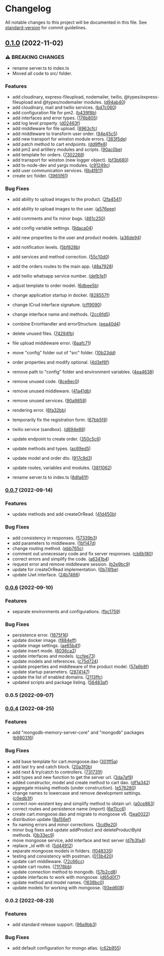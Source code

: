# Changelog

All notable changes to this project will be documented in this file. See [standard-version](https://github.com/conventional-changelog/standard-version) for commit guidelines.

## [0.1.0](https://github.com/enzoarguello512/api-rest-ecommerce/compare/v0.0.7...v0.1.0) (2022-11-02)


### ⚠ BREAKING CHANGES

* rename server.ts to index.ts
* Moved all code to src/ folder.

### Features

* add cloudinary, express-fileupload, nodemailer, twilio, @types/express-fileupload and @types/nodemailer modules. ([d94ab40](https://github.com/enzoarguello512/api-rest-ecommerce/commit/d94ab4080dd568ffdd514b85530215db71d4887f))
* add cloudinary, mail and twilio services. ([bd7c060](https://github.com/enzoarguello512/api-rest-ecommerce/commit/bd7c0602d1fe950fbb9ec2d5a6eb546815cf7fc1))
* add configuration file for pm2. ([b439f8b](https://github.com/enzoarguello512/api-rest-ecommerce/commit/b439f8b5193377b1f041a2a0e30905573ad36b6c))
* add interfaces and error types. ([176b805](https://github.com/enzoarguello512/api-rest-ecommerce/commit/176b805496426cec34d306ba33d1125089f8e912))
* add log level property. ([d02463f](https://github.com/enzoarguello512/api-rest-ecommerce/commit/d02463fa70f3a8e0cfa4be3d56d2f77ac312be76))
* add middleware for file upload. ([8963cfc](https://github.com/enzoarguello512/api-rest-ecommerce/commit/8963cfc8672a5316aef41c53915db2d6fe6eeed5))
* add middleware to transform user order. ([94e45c5](https://github.com/enzoarguello512/api-rest-ecommerce/commit/94e45c588652bc520aa332676b3cf2897963b3cd))
* add new transport for winston module errors. ([383f5de](https://github.com/enzoarguello512/api-rest-ecommerce/commit/383f5de6aa484d4ef6e1a210fc1776d02eda5af1))
* add patch method to cart endpoints. ([dd9ffe8](https://github.com/enzoarguello512/api-rest-ecommerce/commit/dd9ffe8c6357676985f808820428e8cec487c4d5))
* add pm2 and artillery modules and scripts. ([90ac0be](https://github.com/enzoarguello512/api-rest-ecommerce/commit/90ac0beb2c2ab9c956750b2e45b41d7fe37eb3cf))
* add template for orders. ([7302268](https://github.com/enzoarguello512/api-rest-ecommerce/commit/730226871b140d344d8a1a24643b406999a3a64e))
* add transport for winston (new logger object). ([bf3b680](https://github.com/enzoarguello512/api-rest-ecommerce/commit/bf3b6804dd9a3143a781591c65af3ef697d7e382))
* add ts-node-dev and yargs modules. ([c91249c](https://github.com/enzoarguello512/api-rest-ecommerce/commit/c91249c0cdfe2bd6448db10af4f1ff477e0aecef))
* add user communication services. ([6b4f811](https://github.com/enzoarguello512/api-rest-ecommerce/commit/6b4f811d28ea6d445f075570fc3f5ad54cfc16ec))
* create src folder. ([3965f61](https://github.com/enzoarguello512/api-rest-ecommerce/commit/3965f610eb2cc418d1e5a8c308e2922e9b873b17))


### Bug Fixes

* add ability to upload images to the product. ([2fa4541](https://github.com/enzoarguello512/api-rest-ecommerce/commit/2fa454159fd26ea3068bb0cb7a84968d19c7d908))
* add ability to upload images to the user. ([a576eee](https://github.com/enzoarguello512/api-rest-ecommerce/commit/a576eee03a4a02abdaf88f2e547d98cdec4d4d98))
* add comments and fix minor bugs. ([461c250](https://github.com/enzoarguello512/api-rest-ecommerce/commit/461c25008e1b401f598947665cdad11c7b4ae175))
* add config variable settings. ([9daca04](https://github.com/enzoarguello512/api-rest-ecommerce/commit/9daca042805ef49cb4ccb9482f3aef5f85db0b1b))
* add new properties to the user and product models. ([a36de94](https://github.com/enzoarguello512/api-rest-ecommerce/commit/a36de94315b8e4ea5a6d895ec7a071779857022f))
* add notification levels. ([5bf828b](https://github.com/enzoarguello512/api-rest-ecommerce/commit/5bf828ba50c8bbf84709fdaada0b821f2ef7b2a3))
* add services and method correction. ([55c10d0](https://github.com/enzoarguello512/api-rest-ecommerce/commit/55c10d036d736365a12ed270cf715959045f2d81))
* add the orders routes to the main app. ([48a7928](https://github.com/enzoarguello512/api-rest-ecommerce/commit/48a792841693efa54190783fa313f40dbe6979f1))
* add twilio whatsapp service number. ([defb1e1](https://github.com/enzoarguello512/api-rest-ecommerce/commit/defb1e151557ee66295edda27e31a3b552ff1955))
* adjust template to order model. ([6dbee5b](https://github.com/enzoarguello512/api-rest-ecommerce/commit/6dbee5bc80a92f0d9c1c8cf559ad77f50b479880))
* change application startup in docker. ([828557f](https://github.com/enzoarguello512/api-rest-ecommerce/commit/828557f56d3025418ffcfd3a7e898eadf03c3654))
* change ICrud interface signature. ([cff9090](https://github.com/enzoarguello512/api-rest-ecommerce/commit/cff9090903749d7fd161370d7e0c29131722429f))
* change interface name and methods. ([2cc6fd5](https://github.com/enzoarguello512/api-rest-ecommerce/commit/2cc6fd5eb383cdbd7046732fb5c270fe8169f4c4))
* combine ErrorHandler and errorStructure. ([eea40d4](https://github.com/enzoarguello512/api-rest-ecommerce/commit/eea40d4b3ca5e79071d05db63d150add13fb8145))
* delete unused files. ([74294fb](https://github.com/enzoarguello512/api-rest-ecommerce/commit/74294fb7ca92a40e4a2f162a43f254c8c4bd69db))
* file upload middleware error. ([6aafc71](https://github.com/enzoarguello512/api-rest-ecommerce/commit/6aafc71cdaa7c83dfae44f902cf95716f995ba03))
* move "config" folder out of "src" folder. ([10b23dd](https://github.com/enzoarguello512/api-rest-ecommerce/commit/10b23dd6db20b57227e60d3306591054c0b99457))
* order properties and modify optional. ([4d3ef6f](https://github.com/enzoarguello512/api-rest-ecommerce/commit/4d3ef6f372d6f54e66692b9cd8e6f5e88018a096))
* remove path to "config" folder and environment variables. ([4ea4638](https://github.com/enzoarguello512/api-rest-ecommerce/commit/4ea4638aa0670e725a524116dce3f33b7bed9b30))
* remove unused code. ([8ce8ec0](https://github.com/enzoarguello512/api-rest-ecommerce/commit/8ce8ec08936750ebf83ae73a70eb49c3a84e4a99))
* remove unused middleware. ([41a41db](https://github.com/enzoarguello512/api-rest-ecommerce/commit/41a41dbbbe3c025b325fb738538f9574a6dff89b))
* remove unused services. ([90a9858](https://github.com/enzoarguello512/api-rest-ecommerce/commit/90a98587c81f49d2869c63d4d6cc2cb793bfeb94))
* rendering error. ([6fa32bb](https://github.com/enzoarguello512/api-rest-ecommerce/commit/6fa32bb7d178d36551dc25b38c5318f13b4f3bfa))
* temporarily fix the registration form. ([67bb5f8](https://github.com/enzoarguello512/api-rest-ecommerce/commit/67bb5f8e4dd1b7fcd6c1d1659969c600aeb686af))
* twilio service (sandbox). ([d894e88](https://github.com/enzoarguello512/api-rest-ecommerce/commit/d894e88e8855270dff301cba23f2b81989f36bd9))
* update endpoint to create order. ([350c5c6](https://github.com/enzoarguello512/api-rest-ecommerce/commit/350c5c6fd5c6adec8fe7daa268aa6c0f91aaf24d))
* update methods and types. ([ac69ed5](https://github.com/enzoarguello512/api-rest-ecommerce/commit/ac69ed562365cecef16efadabdeeb675d97399e5))
* update model and order dto. ([917c9d3](https://github.com/enzoarguello512/api-rest-ecommerce/commit/917c9d3dec8de63698adcdc376a85365a2664ea9))
* update routes, variables and modules. ([3811062](https://github.com/enzoarguello512/api-rest-ecommerce/commit/381106230d19ae9e3419808dca2634f11af64513))


* rename server.ts to index.ts ([8dfa81f](https://github.com/enzoarguello512/api-rest-ecommerce/commit/8dfa81f5d11aecfd3cfa0ba213cf5f4c2cd82edd))

### [0.0.7](https://github.com/enzoarguello512/api-rest-ecommerce/compare/v0.0.6...v0.0.7) (2022-09-14)


### Features

* update methods and add createOrRead. ([41d450b](https://github.com/enzoarguello512/api-rest-ecommerce/commit/41d450b7336f4fb4d2c6b47757cbad21b10fff54))


### Bug Fixes

* add consistency in responses. ([57339b3](https://github.com/enzoarguello512/api-rest-ecommerce/commit/57339b3a185eb4b2e9015fee7e0fa6052b7e4db1))
* add parameters to middleware. ([1bf147d](https://github.com/enzoarguello512/api-rest-ecommerce/commit/1bf147d275f21f6a0f28b6d91941d3fa0e93b80c))
* change routing method. ([ebb765c](https://github.com/enzoarguello512/api-rest-ecommerce/commit/ebb765c4cd86f2af7ecd3dacf422bfeb83251aba))
* comment out unnecessary code and fix server responses. ([cb6b180](https://github.com/enzoarguello512/api-rest-ecommerce/commit/cb6b180d3cda10935b302b208f74fe30853f249c))
* correct errors and simplify the code. ([a6341b4](https://github.com/enzoarguello512/api-rest-ecommerce/commit/a6341b497be44a3ae8d1b3dc410ed1d7105de09a))
* request error and remove middleware session. ([b2e9bc9](https://github.com/enzoarguello512/api-rest-ecommerce/commit/b2e9bc9f4e12b5815b561ccb09b5b4bc122c52d0))
* update for createOrRead implementation. ([0b74fbe](https://github.com/enzoarguello512/api-rest-ecommerce/commit/0b74fbe9ca395b01457dc586a1098c3653ccf257))
* update IJwt interface. ([24b7466](https://github.com/enzoarguello512/api-rest-ecommerce/commit/24b7466bdfc323042bfa3434f9883dcddcefe4c6))

### [0.0.6](https://github.com/enzoarguello512/api-rest-ecommerce/compare/v0.0.5...v0.0.6) (2022-09-10)


### Features

* separate environments and configurations. ([fbc1759](https://github.com/enzoarguello512/api-rest-ecommerce/commit/fbc1759e9e582843a1ce68b802f0f33c7936ae07))


### Bug Fixes

* persistence error. ([1875f16](https://github.com/enzoarguello512/api-rest-ecommerce/commit/1875f166a89c078e32033f463c79fd4275e94bef))
* update docker image. ([f884eff](https://github.com/enzoarguello512/api-rest-ecommerce/commit/f884eff80dd5e2a80b05db516ac7ea9172c62484))
* update image settings. ([ae65b41](https://github.com/enzoarguello512/api-rest-ecommerce/commit/ae65b413f9b1d8065975856b42b11f12220a354a))
* update insert mode. ([8036ca2](https://github.com/enzoarguello512/api-rest-ecommerce/commit/8036ca2ac8157bdfd2a84988bd2fc5c3b1ccdd62))
* update interfaces and models. ([ccfee73](https://github.com/enzoarguello512/api-rest-ecommerce/commit/ccfee73e1ab3c3dab541a0c19aa29afcd3f825c1))
* update models and references. ([c75d724](https://github.com/enzoarguello512/api-rest-ecommerce/commit/c75d724bf9288fa167e6902f266ad1f9e96c52b4))
* update properties and middleware of the product model. ([57a6b8f](https://github.com/enzoarguello512/api-rest-ecommerce/commit/57a6b8ffefc24f3bf55bc0310bdc54332c8475ab))
* update startup parameters. ([2874147](https://github.com/enzoarguello512/api-rest-ecommerce/commit/287414719e537f687212fb087e81c8f7208f415c))
* update the list of enabled domains. ([2113ffc](https://github.com/enzoarguello512/api-rest-ecommerce/commit/2113ffc3c0323b7db064c5bc9fb7952ffcaa8c8c))
* updated scripts and package listing. ([56483af](https://github.com/enzoarguello512/api-rest-ecommerce/commit/56483af65920a7637a2a93f896ea1975d14a629a))

### 0.0.5 (2022-09-07)

### [0.0.4](https://github.com/enzoarguello512/api-rest-ecommerce/compare/v0.0.2...v0.0.4) (2022-08-25)


### Features

* add "mongodb-memory-server-core" and "mongodb" packages ([b980316](https://github.com/enzoarguello512/api-rest-ecommerce/commit/b98031625d243ff1bd51b7bcd63e79aa283b4cdd))


### Bug Fixes

* add base template for cart.mongoose.dao ([301ff5a](https://github.com/enzoarguello512/api-rest-ecommerce/commit/301ff5afddad8e6d9fd30cdfb31b158d3be7bd2e))
* add last try and catch block. ([20a3f0b](https://github.com/enzoarguello512/api-rest-ecommerce/commit/20a3f0b40dba817ca6aa7102b6e91e392c992bc1))
* add next & try/catch to controllers. ([731731f](https://github.com/enzoarguello512/api-rest-ecommerce/commit/731731fc3ada2ad5f23546903a9f40ecfef84564))
* add types and new function to get the server url. ([3da7af9](https://github.com/enzoarguello512/api-rest-ecommerce/commit/3da7af93e5d28bbc60a2573d797181d659294a8a))
* added constructor, model and create method to cart dao. ([df1a342](https://github.com/enzoarguello512/api-rest-ecommerce/commit/df1a342180da6bd2bc6d0fb78425007ac429dc4d))
* aggregate missing methods (under construction). ([e576280](https://github.com/enzoarguello512/api-rest-ecommerce/commit/e576280604e57a12e3f022c42d4493d0493e3d57))
* change names to lowercase and remove development settings. ([c0edb3f](https://github.com/enzoarguello512/api-rest-ecommerce/commit/c0edb3f284ccd5ed32f3d864d26348a9f7e7b50a))
* correct non-existent key and simplify method to obtain url. ([a0ce863](https://github.com/enzoarguello512/api-rest-ecommerce/commit/a0ce86388d6461fa963ac2d03050c09ce6dedc99))
* correct routes and persistence name (import) ([6e11cc6](https://github.com/enzoarguello512/api-rest-ecommerce/commit/6e11cc6b9bab10b6f52187ee8ddd54a81a2271fe))
* create cart.mongoose.dao and migrate to mongoose v6. ([5ea0022](https://github.com/enzoarguello512/api-rest-ecommerce/commit/5ea002252e62b9b0a9bdb4530ffeff80c55c83c3))
* distribution update ([9a156ef](https://github.com/enzoarguello512/api-rest-ecommerce/commit/9a156ef6d87e10aede0c5a1aea1e263deb87d797))
* fix naming errors and minor corrections. ([3cd9e20](https://github.com/enzoarguello512/api-rest-ecommerce/commit/3cd9e20f8217ea5efe3e28fbc102b816b92087be))
* minor bug fixes and update addProduct and deleteProductById methods. ([0b33ec9](https://github.com/enzoarguello512/api-rest-ecommerce/commit/0b33ec9c54b4b9bddcea86df7106f46c986d3eaf))
* move mongoose service, add interface and test server ([d7b3fa4](https://github.com/enzoarguello512/api-rest-ecommerce/commit/d7b3fa4dfbab547a8fd81cbc7b8f102acc98e8ae))
* replace _id with id. ([5d44912](https://github.com/enzoarguello512/api-rest-ecommerce/commit/5d44912f5ea4831087fa0ebf49702214ffbef4b4))
* separate mongoose models in folders. ([f048335](https://github.com/enzoarguello512/api-rest-ecommerce/commit/f0483356f78fc6be6593039f018151b9ab693f39))
* testing and consistency with postman. ([013b420](https://github.com/enzoarguello512/api-rest-ecommerce/commit/013b4205ecf66ee9f633927df1c3d1c3e4c0992b))
* update cart middleware. ([72c66cc](https://github.com/enzoarguello512/api-rest-ecommerce/commit/72c66cc7ce51a5f8e7c5b9c40de2a3f321d1a260))
* update cart routes. ([71f78bb](https://github.com/enzoarguello512/api-rest-ecommerce/commit/71f78bbc638b93374d8171566c6a05f55f1234a2))
* update connection method to mongodb. ([57b2cd8](https://github.com/enzoarguello512/api-rest-ecommerce/commit/57b2cd8a5cf316b190eb45b9283726eaf9dfd3e8))
* update interfaces to work with mongoose. ([d65d0f7](https://github.com/enzoarguello512/api-rest-ecommerce/commit/d65d0f79cce158a4296c367155332d144fcfa9ef))
* update method and model names. ([1638bc0](https://github.com/enzoarguello512/api-rest-ecommerce/commit/1638bc07eec1f70b800fc4db5354437db7705384))
* update models for working with mongoose. ([93ed608](https://github.com/enzoarguello512/api-rest-ecommerce/commit/93ed608068a222e614760285fb88872fad7db5b2))

### 0.0.2 (2022-08-23)


### Features

* add standard release support. ([96a9bb3](https://github.com/enzoarguello512/api-rest-ecommerce/commit/96a9bb3cc249f306b47fe93721b119ee990b3a10))


### Bug Fixes

* add default configuration for mongo atlas. ([c62b955](https://github.com/enzoarguello512/api-rest-ecommerce/commit/c62b955a6627fd7f085187d3c7ce84ad4a13452c))
